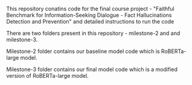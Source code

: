 This repository conatins code for the final course project - "Faithful Benchmark for Information-Seeking Dialogue - Fact Hallucinations Detection and Prevention" and detailed instructions to run the code

There are two folders present in this repository - milestone-2 and and milestone-3.

Milestone-2 folder contains our baseline model code which is RoBERTa-large model.

Milestone-3 folder contains our final model code which is a modified version of RoBERTa-large model.
